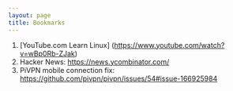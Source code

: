 ```yaml
---
layout: page
title: Bookmarks
---
```


1. [YouTube.com Learn Linux] (https://www.youtube.com/watch?v=wBp0Rb-ZJak)
2. Hacker News: https://news.ycombinator.com/
3. PiVPN mobile connection fix: https://github.com/pivpn/pivpn/issues/54#issue-166925984
